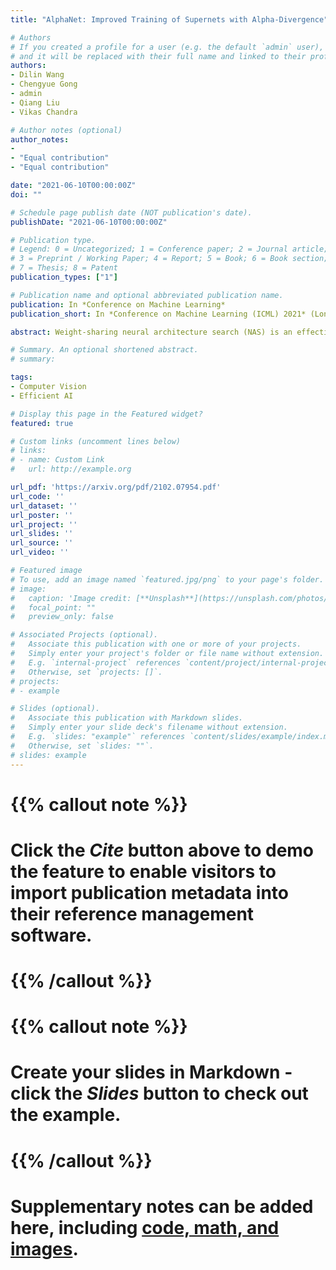 ```yaml
---
title: "AlphaNet: Improved Training of Supernets with Alpha-Divergence"

# Authors
# If you created a profile for a user (e.g. the default `admin` user), write the username (folder name) here 
# and it will be replaced with their full name and linked to their profile.
authors:
- Dilin Wang
- Chengyue Gong
- admin
- Qiang Liu
- Vikas Chandra

# Author notes (optional)
author_notes:
-
- "Equal contribution"
- "Equal contribution"

date: "2021-06-10T00:00:00Z"
doi: ""

# Schedule page publish date (NOT publication's date).
publishDate: "2021-06-10T00:00:00Z"

# Publication type.
# Legend: 0 = Uncategorized; 1 = Conference paper; 2 = Journal article;
# 3 = Preprint / Working Paper; 4 = Report; 5 = Book; 6 = Book section;
# 7 = Thesis; 8 = Patent
publication_types: ["1"]

# Publication name and optional abbreviated publication name.
publication: In *Conference on Machine Learning*
publication_short: In *Conference on Machine Learning (ICML) 2021* (Long Oral)

abstract: Weight-sharing neural architecture search (NAS) is an effective technique for automating efficient neural architecture design. Weight-sharing NAS builds a supernet that assembles all the architectures as its sub-networks and jointly trains the supernet with the sub-networks. The success of weight-sharing NAS heavily relies on distilling the knowledge of the supernet to the sub-networks. However, we find that the widely used distillation divergence, i.e., KL divergence, may lead to student sub-networks that over-estimate or under-estimate the uncertainty of the teacher supernet, leading to inferior performance of the sub-networks. In this work, we propose to improve the supernet training with a more generalized alpha-divergence. By adaptively selecting the alpha-divergence, we simultaneously prevent the over-estimation or under-estimation of the uncertainty of the teacher model. We apply the proposed alpha-divergence based supernets training to both slimmable neural networks and weight-sharing NAS, and demonstrate significant improvements. Specifically, our discovered model family, AlphaNet, outperforms prior-art models on a wide range of FLOPs regimes, including BigNAS, Once-for-All networks, and AttentiveNAS. We achieve ImageNet top-1 accuracy of 80.0% with only 444M FLOPs. 

# Summary. An optional shortened abstract.
# summary: 

tags: 
- Computer Vision
- Efficient AI

# Display this page in the Featured widget?
featured: true

# Custom links (uncomment lines below)
# links:
# - name: Custom Link
#   url: http://example.org

url_pdf: 'https://arxiv.org/pdf/2102.07954.pdf'
url_code: ''
url_dataset: ''
url_poster: ''
url_project: ''
url_slides: ''
url_source: ''
url_video: ''

# Featured image
# To use, add an image named `featured.jpg/png` to your page's folder. 
# image:
#   caption: 'Image credit: [**Unsplash**](https://unsplash.com/photos/pLCdAaMFLTE)'
#   focal_point: ""
#   preview_only: false

# Associated Projects (optional).
#   Associate this publication with one or more of your projects.
#   Simply enter your project's folder or file name without extension.
#   E.g. `internal-project` references `content/project/internal-project/index.md`.
#   Otherwise, set `projects: []`.
# projects:
# - example

# Slides (optional).
#   Associate this publication with Markdown slides.
#   Simply enter your slide deck's filename without extension.
#   E.g. `slides: "example"` references `content/slides/example/index.md`.
#   Otherwise, set `slides: ""`.
# slides: example
---
```


# {{% callout note %}}
# Click the *Cite* button above to demo the feature to enable visitors to import publication metadata into their reference management software.
# {{% /callout %}}
# 
# {{% callout note %}}
# Create your slides in Markdown - click the *Slides* button to check out the example.
# {{% /callout %}}
# 
# Supplementary notes can be added here, including [code, math, and images](https://wowchemy.com/docs/writing-markdown-latex/).




